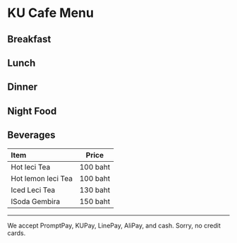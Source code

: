 # KU Cafe Menu


## Breakfast


## Lunch 


## Dinner


## Night Food


## Beverages
| Item      |   Price   |
|:----------|-----------|
| Hot leci Tea |   100 baht |
| Hot lemon leci Tea |   100 baht |
| Iced Leci Tea |   130 baht |
| ISoda Gembira |   150 baht |




---

We accept PromptPay, KUPay, LinePay, AliPay, and cash. Sorry, no credit cards.

